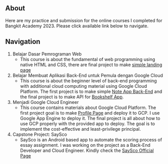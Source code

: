 ## About
Here are my practice and submission for the online courses I completed for Bangkit Academy 2023. Please click available link below to navigate.

## Navigation
1. Belajar Dasar Pemrograman Web
   - This course is about the fundamental of web programming using native HTML and CSS, there are final project to make [simple landing page](https://github.com/alyazakhira/web-fundamental-final-project)
2. Belajar Membuat Aplikasi Back-End untuk Pemula dengan Google Cloud
   - This course is about the beginner level of back-end programming with additional cloud computing material using Google Cloud Platform.
     The first project is to make simple [Note App Back-End](https://github.com/alyazakhira/Notes-App-Back-End) and
     the final project is to make API for [Bookshelf App](https://github.com/alyazakhira/Bookshelf-Api).
3. Menjadi Google Cloud Engineer
   - This course contains materials about Google Cloud Platform.
     The first project goal is to make [Profile Page](https://github.com/alyazakhira/Profile-Page-Cloud) and deploy it to GCP. I use Google App Engine to deploy it.
     The final project is all about how to use GCP properly with the provided app to deploy.
     The goal is to implement the cost-effective and least-privilege principal.
4. Capstone Project: SaySco
   - SaySco is an Android based app to automate the scoring process of essay assignment.
     I was working on the project as a Back-End Developer and Cloud Engineer.
     Kindly check the [SaySco Official Page](https://github.com/capstone-saysco)
